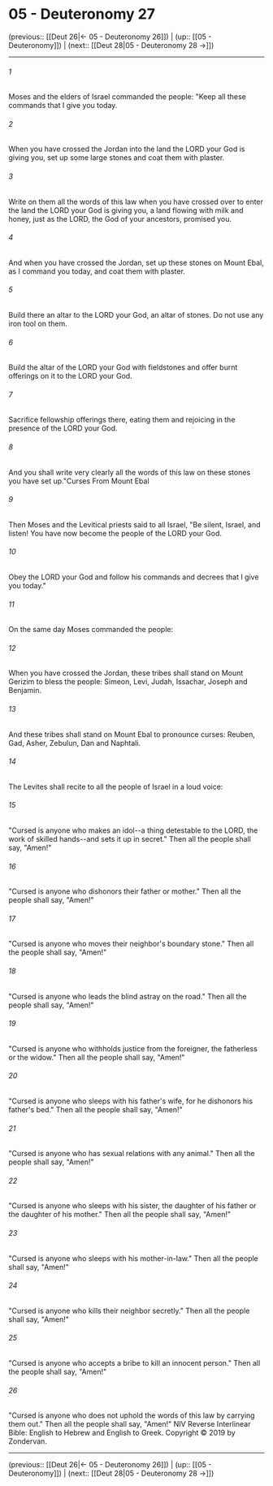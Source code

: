 # 05 - Deuteronomy 27

(previous:: [[Deut 26|← 05 - Deuteronomy 26]]) | (up:: [[05 - Deuteronomy]]) | (next:: [[Deut 28|05 - Deuteronomy 28 →]])

***


###### 1 
Moses and the elders of Israel commanded the people: "Keep all these commands that I give you today. 

###### 2 
When you have crossed the Jordan into the land the LORD your God is giving you, set up some large stones and coat them with plaster. 

###### 3 
Write on them all the words of this law when you have crossed over to enter the land the LORD your God is giving you, a land flowing with milk and honey, just as the LORD, the God of your ancestors, promised you. 

###### 4 
And when you have crossed the Jordan, set up these stones on Mount Ebal, as I command you today, and coat them with plaster. 

###### 5 
Build there an altar to the LORD your God, an altar of stones. Do not use any iron tool on them. 

###### 6 
Build the altar of the LORD your God with fieldstones and offer burnt offerings on it to the LORD your God. 

###### 7 
Sacrifice fellowship offerings there, eating them and rejoicing in the presence of the LORD your God. 

###### 8 
And you shall write very clearly all the words of this law on these stones you have set up."Curses From Mount Ebal 

###### 9 
Then Moses and the Levitical priests said to all Israel, "Be silent, Israel, and listen! You have now become the people of the LORD your God. 

###### 10 
Obey the LORD your God and follow his commands and decrees that I give you today." 

###### 11 
On the same day Moses commanded the people: 

###### 12 
When you have crossed the Jordan, these tribes shall stand on Mount Gerizim to bless the people: Simeon, Levi, Judah, Issachar, Joseph and Benjamin. 

###### 13 
And these tribes shall stand on Mount Ebal to pronounce curses: Reuben, Gad, Asher, Zebulun, Dan and Naphtali. 

###### 14 
The Levites shall recite to all the people of Israel in a loud voice: 

###### 15 
"Cursed is anyone who makes an idol--a thing detestable to the LORD, the work of skilled hands--and sets it up in secret." Then all the people shall say, "Amen!" 

###### 16 
"Cursed is anyone who dishonors their father or mother." Then all the people shall say, "Amen!" 

###### 17 
"Cursed is anyone who moves their neighbor's boundary stone." Then all the people shall say, "Amen!" 

###### 18 
"Cursed is anyone who leads the blind astray on the road." Then all the people shall say, "Amen!" 

###### 19 
"Cursed is anyone who withholds justice from the foreigner, the fatherless or the widow." Then all the people shall say, "Amen!" 

###### 20 
"Cursed is anyone who sleeps with his father's wife, for he dishonors his father's bed." Then all the people shall say, "Amen!" 

###### 21 
"Cursed is anyone who has sexual relations with any animal." Then all the people shall say, "Amen!" 

###### 22 
"Cursed is anyone who sleeps with his sister, the daughter of his father or the daughter of his mother." Then all the people shall say, "Amen!" 

###### 23 
"Cursed is anyone who sleeps with his mother-in-law." Then all the people shall say, "Amen!" 

###### 24 
"Cursed is anyone who kills their neighbor secretly." Then all the people shall say, "Amen!" 

###### 25 
"Cursed is anyone who accepts a bribe to kill an innocent person." Then all the people shall say, "Amen!" 

###### 26 
"Cursed is anyone who does not uphold the words of this law by carrying them out." Then all the people shall say, "Amen!" NIV Reverse Interlinear Bible: English to Hebrew and English to Greek. Copyright © 2019 by Zondervan.

***

(previous:: [[Deut 26|← 05 - Deuteronomy 26]]) | (up:: [[05 - Deuteronomy]]) | (next:: [[Deut 28|05 - Deuteronomy 28 →]])
